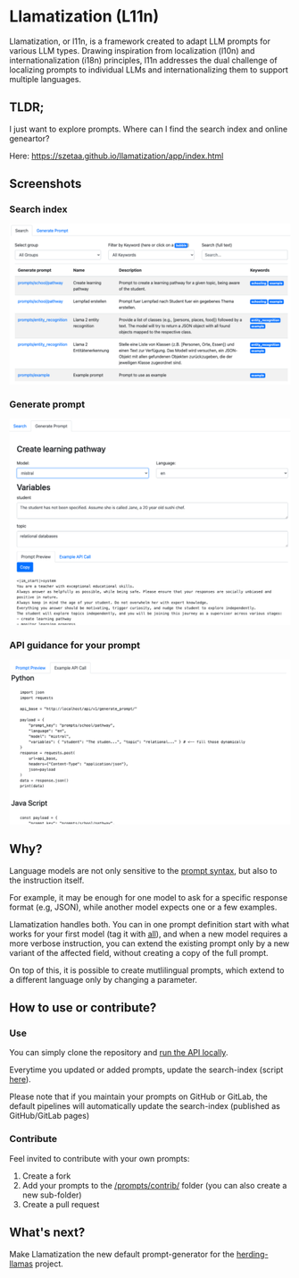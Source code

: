 # Llamatization (L11n)

Llamatization, or l11n, is a framework created to adapt LLM prompts for various LLM types. Drawing inspiration from localization (l10n) and internationalization (i18n) principles, l11n addresses the dual challenge of localizing prompts to individual LLMs and internationalizing them to support multiple languages.

## TLDR;

I just want to explore prompts. Where can I find the search index and online geneartor?

Here: https://szetaa.github.io/llamatization/app/index.html

## Screenshots

### Search index
![Search index](doc/search_index.png)
### Generate prompt
![Generate prompt](doc/generate_prompt.png)
### API guidance for your prompt
![API call](doc/api_call.png)

## Why?

Language models are not only sensitive to the [prompt syntax](https://github.com/szetaa/llamatization/blob/main/config.yml#L30), but also to the instruction itself. 

For example, it may be enough for one model to ask for a specific response format (e.g, JSON), while another model expects one or a few examples.

Llamatization handles both. You can in one prompt definition start with what works for your first model (tag it with [all](https://github.com/szetaa/llamatization/blob/main/prompts/example.yml#L9)), and when a new model requires a more verbose instruction, you can extend the existing prompt only by a new variant of the affected field, without creating a copy of the full prompt. 

On top of this, it is possible to create mutlilingual prompts, which extend to a different language only by changing a parameter.

## How to use or contribute?

### Use
You can simply clone the repository and [run the API locally](https://github.com/szetaa/llamatization/blob/main/api/start_api.sh).

Everytime you updated or added prompts, update the search-index (script [here](https://github.com/szetaa/llamatization/blob/prompts/create_search_index.py)). 

Please note that if you maintain your prompts on GitHub or GitLab, the default pipelines will automatically update the search-index (published as GitHub/GitLab pages)

### Contribute
Feel invited to contribute with your own prompts:

1. Create a fork
2. Add your prompts to the [/prompts/contrib/](https://github.com/szetaa/llamatization/tree/main/prompts/contrib/) folder (you can also create a new sub-folder)
3. Create a pull request

## What's next?

Make Llamatization the new default prompt-generator for the [herding-llamas](https://github.com/szetaa/herding_llamas) project.